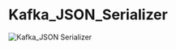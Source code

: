 # Kafka_JSON_Serializer

![Kafka_JSON Serializer](https://github.com/adithyang64/Kafka_JSON_Serializer/assets/67658457/10944d19-f58a-423e-862b-9f92dfa8cea3)

